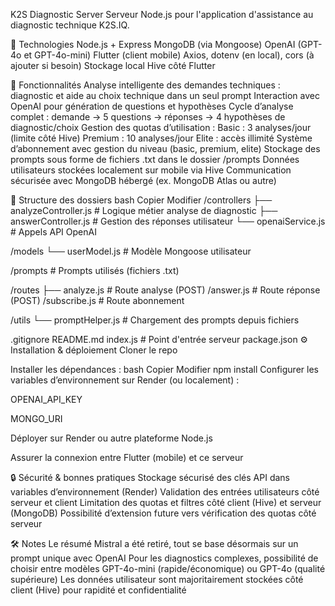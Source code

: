 K2S Diagnostic Server
Serveur Node.js pour l'application d'assistance au diagnostic technique K2S.IQ.

🔧 Technologies
Node.js + Express
MongoDB (via Mongoose)
OpenAI (GPT-4o et GPT-4o-mini)
Flutter (client mobile)
Axios, dotenv (en local), cors (à ajouter si besoin)
Stockage local Hive côté Flutter

🧠 Fonctionnalités
Analyse intelligente des demandes techniques : diagnostic et aide au choix technique dans un seul prompt
Interaction avec OpenAI pour génération de questions et hypothèses
Cycle d’analyse complet : demande → 5 questions → réponses → 4 hypothèses de diagnostic/choix
Gestion des quotas d’utilisation :
Basic : 3 analyses/jour (limite côté Hive)
Premium : 10 analyses/jour
Elite : accès illimité
Système d’abonnement avec gestion du niveau (basic, premium, elite)
Stockage des prompts sous forme de fichiers .txt dans le dossier /prompts
Données utilisateurs stockées localement sur mobile via Hive
Communication sécurisée avec MongoDB hébergé (ex. MongoDB Atlas ou autre)

📁 Structure des dossiers
bash
Copier
Modifier
/controllers
  ├── analyzeController.js    # Logique métier analyse de diagnostic
  ├── answerController.js     # Gestion des réponses utilisateur
  └── openaiService.js        # Appels API OpenAI

/models
  └── userModel.js            # Modèle Mongoose utilisateur

/prompts                     # Prompts utilisés (fichiers .txt)

/routes
  ├── analyze.js              # Route analyse (POST)
/answer.js                   # Route réponse (POST)
/subscribe.js                # Route abonnement

/utils
  └── promptHelper.js         # Chargement des prompts depuis fichiers

.gitignore
README.md
index.js                     # Point d'entrée serveur
package.json
⚙️ Installation & déploiement
Cloner le repo

Installer les dépendances :
bash
Copier
Modifier
npm install
Configurer les variables d’environnement sur Render (ou localement) :

OPENAI_API_KEY

MONGO_URI

Déployer sur Render ou autre plateforme Node.js

Assurer la connexion entre Flutter (mobile) et ce serveur

🔒 Sécurité & bonnes pratiques
Stockage sécurisé des clés API dans variables d’environnement (Render)
Validation des entrées utilisateurs côté serveur et client
Limitation des quotas et filtres côté client (Hive) et serveur (MongoDB)
Possibilité d’extension future vers vérification des quotas côté serveur

🛠️ Notes
Le résumé Mistral a été retiré, tout se base désormais sur un prompt unique avec OpenAI
Pour les diagnostics complexes, possibilité de choisir entre modèles GPT-4o-mini (rapide/économique) ou GPT-4o (qualité supérieure)
Les données utilisateur sont majoritairement stockées côté client (Hive) pour rapidité et confidentialité

